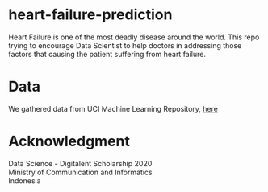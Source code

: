 # heart-failure-prediction
Heart Failure is one of the most deadly disease around the world. This repo trying to encourage Data Scientist to help doctors in addressing those factors that causing the patient suffering from heart failure. 

# Data
We gathered data from UCI Machine Learning Repository, [here](https://archive.ics.uci.edu/ml/datasets/heart+disease)

# Acknowledgment
Data Science - Digitalent Scholarship 2020 <br>
Ministry of Communication and Informatics <br>
Indonesia
